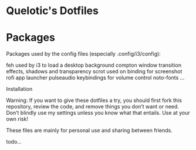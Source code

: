 # Quelotic's Dotfiles

# Packages

Packages used by the config files (especially .config/i3/config):

feh         used by i3 to load a desktop background
compton     window transition effects, shadows and transparency
scrot       used on binding for screenshot
rofi        app launcher
pulseaudio  keybindings for volume control
noto-fonts
...

Installation

Warning: If you want to give these dotfiles a try, you should first fork this repository, review the code, and remove things you don’t want or need. Don’t blindly use my settings unless you know what that entails. Use at your own risk!

These files are mainly for personal use and sharing between friends.

todo...
